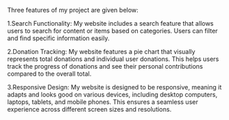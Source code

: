 Three features of my project are given below:

1.Search Functionality: My website includes a search feature that allows users to search for content or items based on categories. Users can filter and find specific information easily.

2.Donation Tracking: My website features a pie chart that visually represents total donations and individual user donations. This helps users track the progress of donations and see their personal contributions compared to the overall total.

3.Responsive Design: My website is designed to be responsive, meaning it adapts and looks good on various devices, including desktop computers, laptops, tablets, and mobile phones. This ensures a seamless user experience across different screen sizes and resolutions.

